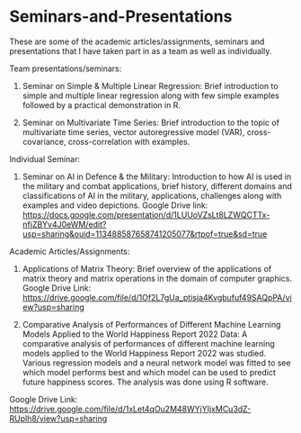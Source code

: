 # Seminars-and-Presentations
These are some of the academic articles/assignments, seminars and presentations that I have taken part in as a team as well as individually.

Team presentations/seminars: 
1. Seminar on Simple & Multiple Linear Regression:
Brief introduction to simple and multiple linear regression along with few simple examples followed by a practical demonstration in R.
  
2. Seminar on Multivariate Time Series:
Brief introduction to the topic of multivariate time series, vector autoregressive model (VAR), cross-covariance, cross-correlation with examples.

Individual Seminar:
1. Seminar on AI in Defence & the Military:
Introduction to how AI is used in the military and combat applications, brief history, different domains and classifications of AI in the military, applications, challenges along with examples and video depictions.
Google Drive link:
https://docs.google.com/presentation/d/1LUUoVZsLt8LZWQCTTx-nfjZBYv4J0eWM/edit?usp=sharing&ouid=113488587658741205077&rtpof=true&sd=true

Academic Articles/Assignments:
1. Applications of Matrix Theory:
Brief overview of the applications of matrix theory and matrix operations in the domain of computer graphics.
Google Drive Link: https://drive.google.com/file/d/1Of2L7gUa_ptisja4Kvgbufuf49SAQpPA/view?usp=sharing
   
2. Comparative Analysis of Performances of Different Machine Learning Models Applied to the World Happiness Report 2022 Data:
A comparative analysis of performances of different machine learning models applied to the World Happiness Report 2022 was studied. Various regression models and a neural network model was fitted to see which model performs best and which model can be used to predict future happiness scores. The analysis was done using R software.

Google Drive Link: https://drive.google.com/file/d/1xLet4qOu2M48WYjYIjxMCu3dZ-RUplh8/view?usp=sharing
